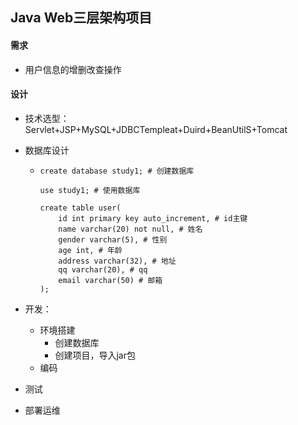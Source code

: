 ## Java Web三层架构项目

#### 需求

- 用户信息的增删改查操作

#### 设计

- 技术选型：Servlet+JSP+MySQL+JDBCTempleat+Duird+BeanUtilS+Tomcat

- 数据库设计

  - ```mysql
    create database study1; # 创建数据库
    
    use study1; # 使用数据库
    
    create table user(
    	id int primary key auto_increment, # id主键
        name varchar(20) not null, # 姓名
        gender varchar(5), # 性别
        age int, # 年龄
        address varchar(32), # 地址
        qq varchar(20), # qq
        email varchar(50) # 邮箱
    );
    ```

- 开发：

  - 环境搭建
    - 创建数据库
    - 创建项目，导入jar包
  - 编码

- 测试

- 部署运维